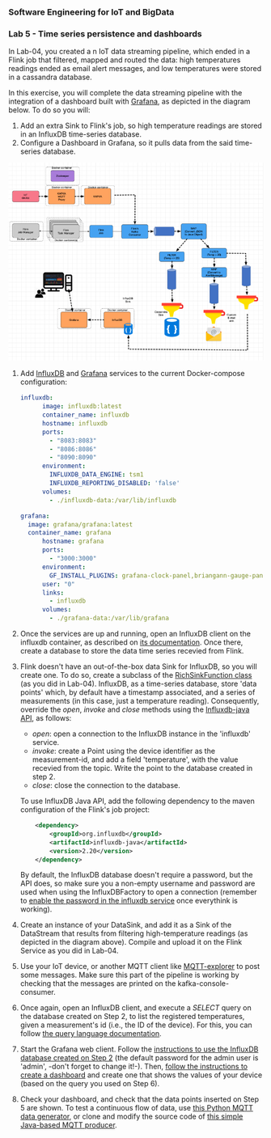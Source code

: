 ### Software Engineering for IoT and BigData
### Lab 5 - Time series persistence and dashboards


In Lab-04, you created a n IoT data streaming pipeline, which ended in a Flink job that filtered, mapped and routed the data: high temperatures readings ended as email alert messages, and low temperatures were stored in a cassandra database.

In this exercise, you will complete the data streaming pipeline with the integration of a dashboard built with [Grafana](https://grafana.com/), as depicted in the diagram below. To do so you will:

1. Add an extra Sink to Flink's job, so high temperature readings are stored in an InfluxDB time-series database.
2. Configure a Dashboard in Grafana, so it pulls data from the said time-series database.


![](img/pipeline.png)

1. Add [InfluxDB](https://hub.docker.com/_/influxdb) and [Grafana](https://hub.docker.com/r/grafana/grafana/) services to the current Docker-compose configuration:

	```YAML
	influxdb:
    	  image: influxdb:latest
    	  container_name: influxdb
    	  hostname: influxdb
    	  ports:
      	    - "8083:8083"
      	    - "8086:8086"
      	    - "8090:8090"
    	  environment: 
      	    INFLUXDB_DATA_ENGINE: tsm1
      	    INFLUXDB_REPORTING_DISABLED: 'false'
    	  volumes:
      	    - ./influxdb-data:/var/lib/influxdb
	```

	```YAML
  	grafana:
	  image: grafana/grafana:latest
   	  container_name: grafana
    	  hostname: grafana
    	  ports:
      	    - "3000:3000"
    	  environment: 
      	    GF_INSTALL_PLUGINS: grafana-clock-panel,briangann-gauge-panel,natel-plotly-panel,grafana-simple-json-datasource
    	  user: "0"
    	  links:
      	    - influxdb
    	  volumes:
      	    - ./grafana-data:/var/lib/grafana
	```

2. Once the services are up and running, open an InfluxDB client on the influxdb container, as described on [its documentation](https://docs.influxdata.com/influxdb/v1.8/introduction/get-started/). Once there, create a database to store the data time series recevied from Flink.

3. Flink doesn't have an out-of-the-box data Sink for InfluxDB, so you will create one. To do so, create a subclass of the [RichSinkFunction class](https://ci.apache.org/projects/flink/flink-docs-release-1.9/api/java/org/apache/flink/streaming/api/functions/sink/RichSinkFunction.html) (as you did in Lab-04). InfluxDB, as a time-series database, store 'data points' which, by default have a timestamp associated, and a series of measurements (in this case, just a temperature reading). Consequently, override the _open_, _invoke_ and _close_ methods using the [Influxdb-java API](https://github.com/influxdata/influxdb-java), as follows:

	- *open*: open a connection to the InfluxDB instance in the 'influxdb' service. 
	- *invoke*: create a Point using the device identifier as the measurement-id, and add a field 'temperature', with the value recevied from the topic. Write the point to the database created in step 2.
	- *close*: close the connection to the database.

	To use InfluxDB Java API, add the following dependency to the maven configuration of the Flink's job project:
	
	```xml
		<dependency>
			<groupId>org.influxdb</groupId>
			<artifactId>influxdb-java</artifactId>
			<version>2.20</version>
		</dependency>
	```
	
	By default, the InfluxDB database doesn't require a password, but the API does, so make sure you a non-empty username and password are used when using the InfluxDBFactory to open a connection (remember to [enable the password in the influxdb service](https://docs.influxdata.com/influxdb/v1.8/administration/authentication_and_authorization/) once everythink is working).

3. Create an instance of your DataSink, and add it as a Sink of the DataStream that results from filtering high-temperature readings (as depicted in the diagram above). Compile and upload it on the Flink Service as you did in Lab-04.
5. Use your IoT device, or another MQTT client like [MQTT-explorer](http://mqtt-explorer.com/) to post some messages. Make sure this part of the pipeline is working by checking that the messages are printed on the kafka-console-consumer.
6. Once again, open an InfluxDB client, and execute a *SELECT* query on the database created on Step 2, to list the registered temperatures, given a  measurement's id (i.e., the ID of the device). For this, you can follow [the query language documentation](https://docs.influxdata.com/influxdb/v1.8/query_language/explore-data/).

4. Start the Grafana web client. Follow the [instructions to use the InfluxDB database created on Step 2](https://grafana.com/docs/grafana/latest/datasources/add-a-data-source/) (the default password for the admin user is 'admin', -don't forget to change it!-). Then, [follow the instructions to create a dashboard](https://grafana.com/docs/grafana/latest/getting-started/getting-started/) and create one that shows the values of your device (based on the query you used on Step 6).

5. Check your dashboard, and check that the data points inserted on Step 5 are shown. To test a continuous flow of data, use [this Python MQTT data generator](https://gist.github.com/marianoguerra/be216a581ef7bc23673f501fdea0e15a), or clone and modify the source code of [this simple Java-based MQTT producer](https://github.com/ISIOT-ECI/MQTT-testing-producer).
